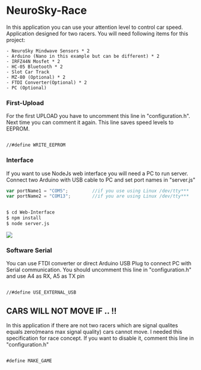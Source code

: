 # NeuroSky-Race

In this application you can use your attention level to control car speed. Application designed for two racers. You will need following items for this project:

    - NeuroSky Mindwave Sensors * 2
    - Arduino (Nano in this example but can be different) * 2
    - IRFZ44N Mosfet * 2
    - HC-05 Bluetooth * 2
    - Slot Car Track
    - MZ-80 (Optional) * 2
    - FTDI Converter(Optional) * 2
    - PC (Optional)


### First-Upload
For the first UPLOAD you have to uncomment this line in "configuration.h". Next time you can comment it again. This line saves speed levels to EEPROM. 

```arduino

//#define WRITE_EEPROM 

```

### Interface
If you want to use NodeJs web interface you will need a PC to run server. Connect two Arduino with USB cable to PC and set port names in "server.js"

```javascript
var portName1 = "COM5";         //if you use using Linux /dev/tty***
var portName2 = "COM13";        //if you are using Linux /dev/tty***
```

```sh

$ cd Web-Interface
$ npm install
$ node server.js

```

<img src="imgs/yarisArayüz.png"></img>


### Software Serial
You can use FTDI converter or direct Arduino USB Plug to connect PC with Serial communication. You should uncomment this line in "configuration.h" and use A4 as RX, A5 as TX pin

```arduino

//#define USE_EXTERNAL_USB

```

## CARS WILL NOT MOVE IF .. !!
In this application if there are not two racers which are signal qualites equals zero(means max signal quality) cars cannot move. I needed this specification for race concept. If you want to disable it, comment this line in "configuration.h"

```arduino

#define MAKE_GAME

```
